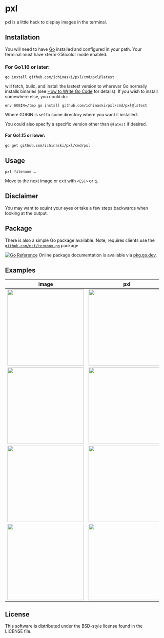 # pxl

pxl is a little hack to display images in the terminal.

## Installation

You will need to have [Go](https://golang.org) installed and configured in your path.
Your terminal must have xterm-256color mode enabled.

### For Go1.16 or later:

`go install github.com/ichinaski/pxl/cmd/pxl@latest`

will fetch, build, and install the lastest version to wherever Go normally installs binaries
(see [How to Write Go Code](https://golang.org/doc/code#Command) for details).
If you wish to install somewhere else, you could do:

`env GOBIN=/tmp go install github.com/ichinaski/pxl/cmd/pxl@latest`

Where GOBIN is set to some directory where you want it installed.

You could also specify a specific version other than `@latest` if desired.

#### For Go1.15 or lower:

`go get github.com/ichinaski/pxl/cmd/pxl`

## Usage

`pxl filename …`

Move to the next image or exit with `<ESC>` or `q`.

## Disclaimer

You may want to squint your eyes or take a few steps backwards when looking at the output.

## Package

There is also a simple Go package available.
Note, requires clients use the [`github.com/nsf/termbox-go`](https://pkg.go.dev/github.com/nsf/termbox-go) package.

[![Go Reference](https://pkg.go.dev/badge/github.com/ichinaski/pxl.svg)](https://pkg.go.dev/github.com/ichinaski/pxl)
Online package documentation is available via
[pkg.go.dev](https://pkg.go.dev/github.com/ichinaski/pxl).

## Examples


|  image  | pxl   |
|:--:|:--:|
|<img src="https://raw.githubusercontent.com/ichinaski/pxl/master/img/gh.png" height="250"> | <img src="https://raw.githubusercontent.com/ichinaski/pxl/master/img/gh.pxl.png" height="250"> |
|<img src="https://raw.githubusercontent.com/ichinaski/pxl/master/img/batman.jpg" height="250"> | <img src="https://raw.githubusercontent.com/ichinaski/pxl/master/img/batman.pxl.png" height="250"> |
|<img src="https://raw.githubusercontent.com/ichinaski/pxl/master/img/elvis.jpg" height="250"> | <img src="https://raw.githubusercontent.com/ichinaski/pxl/master/img/elvis.pxl.png" height="250"> |
|<img src="https://raw.githubusercontent.com/ichinaski/pxl/master/img/gd.jpg" height="250"> | <img src="https://raw.githubusercontent.com/ichinaski/pxl/master/img/gd.pxl.png" height="250"> |

## License
This software is distributed under the BSD-style license found in the LICENSE file.
